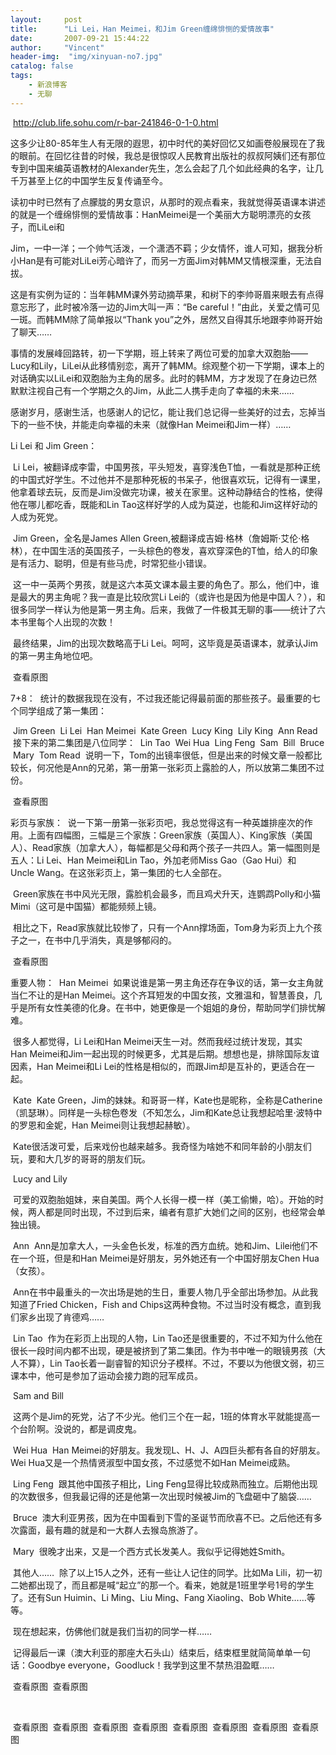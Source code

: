 ```yaml
---
layout:     post
title:      "Li Lei，Han Meimei，和Jim Green缠绵悱恻的爱情故事"
date:       2007-09-21 15:44:22
author:     "Vincent"
header-img:  "img/xinyuan-no7.jpg"
catalog: false
tags:
    - 新浪博客
    - 无聊
---
```



 http://club.life.sohu.com/r-bar-241846-0-1-0.html


这多少让80-85年生人有无限的遐思，初中时代的美好回忆又如画卷般展现在了我的眼前。在回忆往昔的时候，我总是很惊叹人民教育出版社的叔叔阿姨们还有那位专到中国来编英语教材的Alexander先生，怎么会起了几个如此经典的名字，让几千万甚至上亿的中国学生反复传诵至今。

 
 读初中时已然有了点朦胧的男女意识，从那时的观点看来，我就觉得英语课本讲述的就是一个缠绵悱恻的爱情故事：HanMeimei是一个美丽大方聪明漂亮的女孩子，而LiLei和

Jim，一中一洋；一个帅气活泼，一个潇洒不羁；少女情怀，谁人可知，据我分析小Han是有可能对LiLei芳心暗许了，而另一方面Jim对韩MM又情根深重，无法自拔。

 
 这是有实例为证的：当年韩MM课外劳动摘苹果，和树下的李帅哥眉来眼去有点得意忘形了，此时被冷落一边的Jim大叫一声：“Be careful！”由此，关爱之情可见一斑。而韩MM除了简单报以“Thank you”之外，居然又自得其乐地跟李帅哥开始了聊天……

 
 事情的发展峰回路转，初一下学期，班上转来了两位可爱的加拿大双胞胎——Lucy和Lily，LiLei从此移情别恋，离开了韩MM。综观整个初一下学期，课本上的对话确实以LiLei和双胞胎为主角的居多。此时的韩MM，方才发现了在身边已然默默注视自己有一个学期之久的Jim，从此二人携手走向了幸福的未来……

 
 感谢岁月，感谢生活，也感谢人的记忆，能让我们总记得一些美好的过去，忘掉当下的一些不快，并能走向幸福的未来（就像Han Meimei和Jim一样）…… 





Li Lei 和 Jim Green：

  Li Lei，被翻译成李雷，中国男孩，平头短发，喜穿浅色T恤，一看就是那种正统的中国式好学生。不过他并不是那种死板的书呆子，他很喜欢玩，记得有一课里，他拿着球去玩，反而是Jim没做完功课，被关在家里。这种动静结合的性格，使得他在哪儿都吃香，既能和Lin Tao这样好学的人成为莫逆，也能和Jim这样好动的人成为死党。

  Jim Green，全名是James Allen Green,被翻译成吉姆·格林（詹姆斯·艾伦·格林），在中国生活的英国孩子，一头棕色的卷发，喜欢穿深色的T恤，给人的印象是有活力、聪明，但是有些马虎，时常犯些小错误。

  这一中一英两个男孩，就是这六本英文课本最主要的角色了。那么，他们中，谁是最大的男主角呢？我一直是比较欣赏Li Lei的（或许也是因为他是中国人？），和很多同学一样认为他是第一男主角。后来，我做了一件极其无聊的事——统计了六本书里每个人出现的次数！

  最终结果，Jim的出现次数略高于Li Lei。呵呵，这毕竟是英语课本，就承认Jim的第一男主角地位吧。 

<img>
查看原图



7+8：
  统计的数据我现在没有，不过我还能记得最前面的那些孩子。最重要的七个同学组成了第一集团：

  Jim Green
  Li Lei
  Han Meimei
  Kate Green
  Lucy King
  Lily King
  Ann Read
  接下来的第二集团是八位同学：
  Lin Tao
  Wei Hua
  Ling Feng
  Sam
  Bill
  Bruce
  Mary
  Tom Read
  说明一下，Tom的出镜率很低，但是出来的时候文章一般都比较长，何况他是Ann的兄弟，第一册第一张彩页上露脸的人，所以放第二集团不过份。 

<img>
查看原图



彩页与家族：
  说一下第一册第一张彩页吧，我总觉得这有一种英雄排座次的作用。上面有四幅图，三幅是三个家族：Green家族（英国人）、King家族（美国人）、Read家族（加拿大人），每幅都是父母和两个孩子一共四人。第一幅图则是五人：Li Lei、Han Meimei和Lin Tao，外加老师Miss Gao（Gao Hui）和Uncle Wang。在这张彩页上，第一集团的七人全部在。

  Green家族在书中风光无限，露脸机会最多，而且鸡犬升天，连鹦鹉Polly和小猫Mimi（这可是中国猫）都能频频上镜。

  相比之下，Read家族就比较惨了，只有一个Ann撑场面，Tom身为彩页上九个孩子之一，在书中几乎消失，真是够郁闷的。 

<img>
查看原图



重要人物：
  Han Meimei
  如果说谁是第一男主角还存在争议的话，第一女主角就当仁不让的是Han Meimei。这个齐耳短发的中国女孩，文雅温和，智慧善良，几乎是所有女性美德的化身。在书中，她更像是一个姐姐的身份，帮助同学们排忧解难。

  很多人都觉得，Li Lei和Han Meimei天生一对。然而我经过统计发现，其实Han Meimei和Jim一起出现的时候更多，尤其是后期。想想也是，排除国际友谊因素，Han Meimei和Li Lei的性格是相似的，而跟Jim却是互补的，更适合在一起。

 
  Kate
  Kate Green，Jim的妹妹。和哥哥一样，Kate也是昵称，全称是Catherine（凯瑟琳）。同样是一头棕色卷发（不知怎么，Jim和Kate总让我想起哈里·波特中的罗恩和金妮，Han Meimei则让我想起赫敏）。

  Kate很活泼可爱，后来戏份也越来越多。我奇怪为啥她不和同年龄的小朋友们玩，要和大几岁的哥哥的朋友们玩。

 
  Lucy and Lily

  可爱的双胞胎姐妹，来自美国。两个人长得一模一样（美工偷懒，哈）。开始的时候，两人都是同时出现，不过到后来，编者有意扩大她们之间的区别，也经常会单独出镜。

 
  Ann
  Ann是加拿大人，一头金色长发，标准的西方血统。她和Jim、Lilei他们不在一个班，但是和Han Meimei是好朋友，另外她还有一个中国好朋友Chen Hua（女孩）。

  Ann在书中最重头的一次出场是她的生日，重要人物几乎全部出场参加。从此我知道了Fried Chicken，Fish and Chips这两种食物。不过当时没有概念，直到我们家乡出现了肯德鸡……

 
  Lin Tao
  作为在彩页上出现的人物，Lin Tao还是很重要的，不过不知为什么他在很长一段时间内都不出现，硬是被挤到了第二集团。作为书中唯一的眼镜男孩（大人不算），Lin Tao长着一副睿智的知识分子模样。不过，不要以为他很文弱，初三课本中，他可是参加了运动会接力跑的冠军成员。

 
  Sam and Bill

  这两个是Jim的死党，沾了不少光。他们三个在一起，1班的体育水平就能提高一个台阶啊。没说的，都是调皮鬼。

 
  Wei Hua
  Han Meimei的好朋友。我发现L、H、J、A四巨头都有各自的好朋友。Wei Hua又是一个热情贤淑型中国女孩，不过感觉不如Han Meimei成熟。

 
  Ling Feng
  跟其他中国孩子相比，Ling Feng显得比较成熟而独立。后期他出现的次数很多，但我最记得的还是他第一次出现时候被Jim的飞盘砸中了脑袋……

 
  Bruce
  澳大利亚男孩，因为在中国看到下雪的圣诞节而欣喜不已。之后他还有多次露面，最有趣的就是和一大群人去猴岛旅游了。

 
  Mary
  很晚才出来，又是一个西方式长发美人。我似乎记得她姓Smith。

 
  其他人……
  除了以上15人之外，还有一些让人记住的同学。比如Ma Lili，初一初二她都出现了，而且都是喊“起立”的那一个。看来，她就是1班里学号1号的学生了。还有Sun Huimin、Li Ming、Liu Ming、Fang Xiaoling、Bob White……等等。

 
  现在想起来，仿佛他们就是我们当初的同学一样……

 
  记得最后一课（澳大利亚的那座大石头山）结束后，结束框里就简简单单一句话：Goodbye everyone，Goodluck！我学到这里不禁热泪盈眶…… 

<img>
查看原图






<img>
查看原图


 

<img>
查看原图




<img>
查看原图




<img>
查看原图




<img>
查看原图




<img>
查看原图




<img>
查看原图





<img>
查看原图




<img>
查看原图




